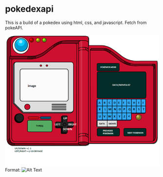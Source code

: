# pokedexapi

This is a build of a pokedex using html, css, and javascript. Fetch from pokeAPI.

![GitHub Logo](/public\images\pokedexexpandedidea.png)
Format: ![Alt Text](url)
